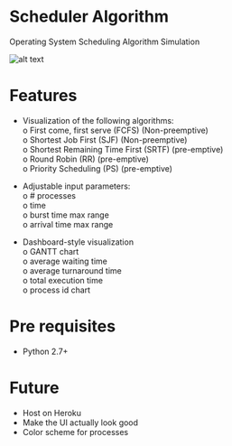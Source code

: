 # Scheduler Algorithm
Operating System Scheduling Algorithm Simulation

![alt text](http://i.imgur.com/2mPGAy5.gif)


# Features
- Visualization	of	the following	algorithms:  
o First	come,	first	serve (FCFS) (Non-preemptive)  
o Shortest	Job	First (SJF) (Non-preemptive)  
o Shortest	Remaining	Time	First	(SRTF) (pre-emptive)  
o Round	Robin (RR) (pre-emptive)  
o Priority	Scheduling (PS) (pre-emptive)  

- Adjustable	input	parameters:  
o #	processes  
o time  
o burst time max range  
o arrival time max range  

- Dashboard-style	visualization  
o GANTT	chart  
o average	waiting	time  
o average	turnaround time  
o total	execution	time  
o process id chart  

# Pre requisites
- Python 2.7+  

# Future
- Host on Heroku  
- Make the UI actually look good  
- Color scheme for processes  

